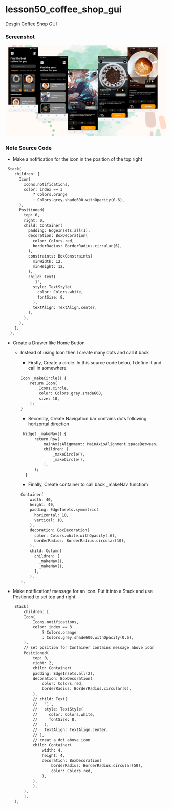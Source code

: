 # lesson50_coffee_shop_gui
Desgin Coffee Shop GUI

### Screenshot
![Alt text](assets/screenshot/img_cofffee_shop.jpg)

### Note Source Code  
- Make a notification for the icon in the position of the top right
```
 Stack(
    children: [
      Icon(
        Icons.notifications,
        color: index == 3
            ? Colors.orange
            : Colors.grey.shade600.withOpacity(0.6),
      ),
      Positioned(
        top: 0,
        right: 0,
        child: Container(
          padding: EdgeInsets.all(1),
          decoration: BoxDecoration(
            color: Colors.red,
            borderRadius: BorderRadius.circular(6),
          ),
          constraints: BoxConstraints(
            minWidth: 12,
            minHeight: 12,
          ),
          child: Text(
            '1',
            style: TextStyle(
              color: Colors.white,
              fontSize: 8,
            ),
            textAlign: TextAlign.center,
          ),
        ),
      ),
    ],
  ),
```
- Create a Drawer like Home Button
    - Instead of using Icon then I create many dots and call it back
        - Firstly, Create a circle. In this source code beloư, I define it and call in somewhere 
        ```
        Icon _makeCircle() {
            return Icon(
                Icons.circle,
                color: Colors.grey.shade600,
                size: 10,
            );
        } 
        ```
        - Secondly, Create Navigation bar contains dots following horizontal direction

      ```
       Widget _makeNav() {
            return Row(
                mainAxisAlignment: MainAxisAlignment.spaceBetween,
                children: [
                    _makeCircle(),
                    _makeCircle(),
                ],
            );
        }
       ```
        - Finally, Create container to call back _makeNav functiom 
        ```
        Container(
            width: 40,
            height: 40,
            padding: EdgeInsets.symmetric(
              horizontal: 10,
              vertical: 10,
            ),
            decoration: BoxDecoration(
              color: Colors.white.withOpacity(.6),
              borderRadius: BorderRadius.circular(10),
            ),
            child: Column(
              children: [
                _makeNav(),
                _makeNav(),
              ],
            ),
        ),
        ```
- Make notification/ message for an icon. Put it into a Stack and use Postioned to set top and right
```
    Stack(
        children: [
        Icon(
            Icons.notifications,
            color: index == 3
                ? Colors.orange
                : Colors.grey.shade600.withOpacity(0.6),
        ),
        // set position for Container contains message above icon
        Positioned(
            top: 0,
            right: 2,
            child: Container(
            padding: EdgeInsets.all(2),
            decoration: BoxDecoration(
                color: Colors.red,
                borderRadius: BorderRadius.circular(6),
            ),
            // child: Text(
            //   '1',
            //   style: TextStyle(
            //     color: Colors.white,
            //     fontSize: 8,
            //   ),
            //   textAlign: TextAlign.center,
            // ),
            // creat a dot above icon
            child: Container(
                width: 4,
                height: 4,
                decoration: BoxDecoration(
                    borderRadius: BorderRadius.circular(50),
                    color: Colors.red,
                ),
            ),
            ),
        ),
        ],
    ),
```

